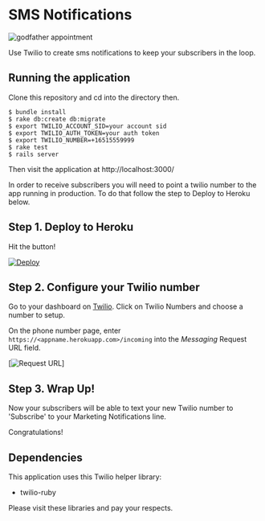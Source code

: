 # SMS Notifications

![godfather appointment](app/assets/images/the-godfather-1.jpg "Don't miss an appointment")

Use Twilio to create sms notifications to keep your subscribers in the loop.

## Running the application

Clone this repository and cd into the directory then.

```
$ bundle install
$ rake db:create db:migrate
$ export TWILIO_ACCOUNT_SID=your account sid
$ export TWILIO_AUTH_TOKEN=your auth token
$ export TWILIO_NUMBER=+16515559999
$ rake test
$ rails server
```

Then visit the application at http://localhost:3000/

In order to receive subscribers you will need to point a twilio number to the app running in production. To do that follow the step to Deploy to Heroku below.

## Step 1. Deploy to Heroku

Hit the button!

[![Deploy](https://www.herokucdn.com/deploy/button.png)](https://heroku.com/deploy)

## Step 2. Configure your Twilio number

Go to your dashboard on [Twilio](https://www.twilio.com/user/account/phone-numbers/incoming). Click on Twilio Numbers and choose a number to setup.

On the phone number page, enter `https://<appname.herokuapp.com>/incoming` into the _Messaging_ Request URL field.

[![Request URL](http://howtodocs.s3.amazonaws.com/setup-twilio-number.png)]

## Step 3. Wrap Up!

Now your subscribers will be able to text your new Twilio number to 'Subscribe' to your Marketing Notifications line.

Congratulations!

## Dependencies

This application uses this Twilio helper library:
* twilio-ruby

Please visit these libraries and pay your respects.
